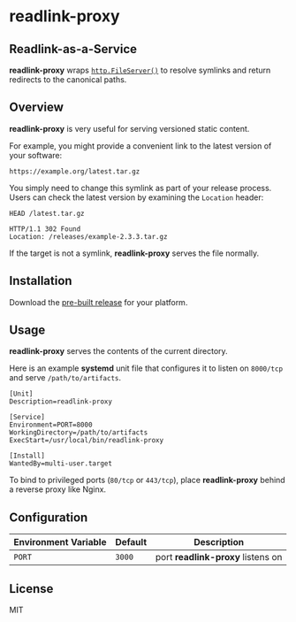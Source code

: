 # readlink-proxy
## Readlink-as-a-Service

**readlink-proxy** wraps [`http.FileServer()`](https://golang.org/pkg/net/http/#FileServer) to resolve symlinks and return redirects to the canonical paths.

## Overview

**readlink-proxy** is very useful for serving versioned static content.

For example, you might provide a convenient link to the latest version of your software:

```
https://example.org/latest.tar.gz
```

You simply need to change this symlink as part of your release process. Users can check the latest version by examining the `Location` header:

```
HEAD /latest.tar.gz
```

```
HTTP/1.1 302 Found
Location: /releases/example-2.3.3.tar.gz
```

If the target is not a symlink, **readlink-proxy** serves the file normally.

## Installation

Download the [pre-built release](https://github.com/benwebber/readlink-proxy/releases) for your platform.

## Usage

**readlink-proxy** serves the contents of the current directory.

Here is an example **systemd** unit file that configures it to listen on `8000/tcp` and serve `/path/to/artifacts`.

```
[Unit]
Description=readlink-proxy

[Service]
Environment=PORT=8000
WorkingDirectory=/path/to/artifacts
ExecStart=/usr/local/bin/readlink-proxy

[Install]
WantedBy=multi-user.target
```

To bind to privileged ports (`80/tcp` or `443/tcp`), place **readlink-proxy** behind a reverse proxy like Nginx.

## Configuration

| Environment Variable | Default | Description                        |
|----------------------|---------|------------------------------------|
| `PORT`               | `3000`  | port **readlink-proxy** listens on |

## License

MIT
